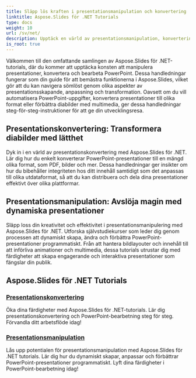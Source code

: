 ```yaml
---
title: Släpp lös kraften i presentationsmanipulation och konvertering
linktitle: Aspose.Slides för .NET Tutorials
type: docs
weight: 10
url: /sv/net/
description: Upptäck en värld av presentationsmanipulation, konvertering och PowerPoint-bearbetning med Aspose.Slides för .NET tutorials. Lär dig att skapa, konvertera och förbättra presentationer för effektfulla resultat.
is_root: true
---
```

Välkommen till den omfattande samlingen av Aspose.Slides för .NET-tutorials, där du kommer att upptäcka konsten att manipulera presentationer, konvertera och bearbeta PowerPoint. Dessa handledningar fungerar som din guide för att bemästra funktionerna i Aspose.Slides, vilket gör att du kan navigera sömlöst genom olika aspekter av presentationsskapande, anpassning och transformation. Oavsett om du vill automatisera PowerPoint-uppgifter, konvertera presentationer till olika format eller förbättra diabilder med multimedia, ger dessa handledningar steg-för-steg-instruktioner för att ge din utvecklingsresa.

## Presentationskonvertering: Transformera diabilder med lätthet
Dyk in i en värld av presentationskonvertering med Aspose.Slides för .NET. Lär dig hur du enkelt konverterar PowerPoint-presentationer till en mängd olika format, som PDF, bilder och mer. Dessa handledningar ger insikter om hur du bibehåller integriteten hos ditt innehåll samtidigt som det anpassas till olika utdataformat, så att du kan distribuera och dela dina presentationer effektivt över olika plattformar.

## Presentationsmanipulation: Avslöja magin med dynamiska presentationer
Släpp loss din kreativitet och effektivitet i presentationsmanipulering med Aspose.Slides för .NET. Utforska självstudiekurser som leder dig genom processen att dynamiskt skapa, ändra och förbättra PowerPoint-presentationer programmatiskt. Från att hantera bildlayouter och innehåll till att införliva animationer och multimedia, dessa tutorials utrustar dig med färdigheter att skapa engagerande och interaktiva presentationer som fängslar din publik.

## Aspose.Slides för .NET Tutorials
### [Presentationskonvertering](./presentation-conversion/)
Öka dina färdigheter med Aspose.Slides för .NET-tutorials. Lär dig presentationskonvertering och PowerPoint-bearbetning steg för steg. Förvandla ditt arbetsflöde idag!
### [Presentationsmanipulation](./presentation-manipulation/)
Lås upp potentialen för presentationsmanipulation med Aspose.Slides för .NET tutorials. Lär dig hur du dynamiskt skapar, anpassar och förbättrar PowerPoint-presentationer programmatiskt. Lyft dina färdigheter i PowerPoint-bearbetning idag!
